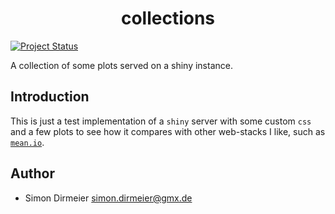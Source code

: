 <h1 align="center"> collections </h1>

[![Project Status](http://www.repostatus.org/badges/latest/wip.svg)](http://www.repostatus.org/#wip)

 A collection of some plots served on a shiny instance.

## Introduction

This is just a test implementation of a `shiny` server with some custom `css` and a few plots to
see how it compares with other web-stacks I like, such as [`mean.io`](http://mean.io/).

## Author

* Simon Dirmeier <a href="mailto:simon.dirmeier@gmx.de">simon.dirmeier@gmx.de</a>
